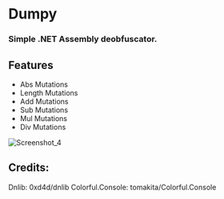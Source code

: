 # Dumpy
### Simple .NET Assembly deobfuscator.

## Features
- Abs Mutations
- Length Mutations
- Add Mutations
- Sub Mutations
- Mul Mutations
- Div Mutations

![Screenshot_4](https://user-images.githubusercontent.com/47573987/101531543-b7b4fe80-3993-11eb-9ce3-e2de1a26000f.png)


## Credits:

Dnlib: 0xd4d/dnlib
Colorful.Console: tomakita/Colorful.Console
